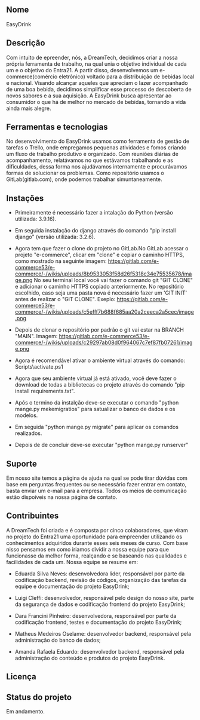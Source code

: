 ## Nome
EasyDrink


## Descrição
Com intuito de epreender, nós, a DreamTech, decidimos criar a nossa própria ferramenta de trabalho, na qual unia o objetivo individual de cada um e o objetivo do Entra21. A partir disso, desenvolvemos um e-commerce(comércio eletrônico) voltado para a distribuição de bebidas local e nacional. Visando alcançar aqueles que apreciam o lazer acompanhado de uma boa bebida, decidimos simplificar esse processo de descoberta de novos sabores e a sua aquisição. A EasyDrink busca apresentar ao consumidor o que há de melhor no mercado de bebidas, tornando a vida ainda mais alegre.


## Ferramentas e tecnologias
No desenvolvimento do EasyDrink usamos como ferramenta de gestão de tarefas o Trello, onde empregamos pequenas atividades e fomos criando um fluxo de trabalho produtivo e organizado. Com reuniões diárias de acompanhamento, relatávamos no que estávamos trabalhando e as dificuldades, dessa forma nos ajudávamos internamente e procurávamos formas de solucionar os problemas. Como repositório usamos o GitLab(gitlab.com), onde podemos trabalhar simuntaneamente.


## Instações
- Primeiramente é necessário fazer a intalação do Python (versão utilizada: 3.9.16).

- Em seguida instalação do django através do comando "pip install django" (versão utilizada: 3.2.6).

- Agora tem que fazer o clone do projeto no GitLab.No GitLab acessar o projeto "e-commerce", clicar em "clone" e copiar o caminho HTTPS, como mostrado na seguinte imagem: https://gitlab.com/e-commerce53/e-commerce/-/wikis/uploads/8b9533053f58d26f5318c34e75535678/image.png
No seu terminal local você vai fazer o comando git "GIT CLONE" e adicionar o caminho HTTPS copiado anteriormente. No repositório escolhido, caso seja uma pasta nova é necessário fazer um 'GIT INIT' antes de realizar o "GIT CLONE". Exeplo: https://gitlab.com/e-commerce53/e-commerce/-/wikis/uploads/c5efff7b688f685aa20a2ceeca2a5cec/image.png

- Depois de clonar o repositório por padrão o git vai estar na BRANCH "MAIN". Imagem: https://gitlab.com/e-commerce53/e-commerce/-/wikis/uploads/c29297ab08d0f964067c7ef87fb07261/image.png

- Agora é recomendável ativar o ambiente virtual através do comando: Scripts\activate.ps1

- Agora que seu ambiente virtual já está ativado, você deve fazer o download de todas a bibliotecas co projeto através do comando "pip install requirements.txt".

- Após o termino da instalção deve-se executar o comando "python mange.py mekemigratios" para satualizar o banco de dados e os modelos.

- Em seguida "python mange.py migrate" para aplicar os comandos realizados. 

- Depois de de concluir deve-se executar "python mange.py runserver"




## Suporte
Em nosso site temos a página de ajuda na qual se pode tirar dúvidas com base em perguntas frequentes ou se necessário fazer entrar em contato, basta enviar um e-mail para a empresa. Todos os meios de comunicação estão dispoíveis na nossa página de contato. 



## Contribuintes
A DreamTech foi criada e é composta por cinco colaboradores, que viram no projeto do Entra21 uma oportunidade para empreender utilizando os conhecimentos adquiridos durante esses seis meses de curso. Com base nisso pensamos em como iriamos dividir a nossa equipe para que funcionasse da melhor forma, realçando e se baseando nas qualidades e facilidades de cada um. Nossa equipe se resume em:

- Eduarda Silva Neves: desenvolvedora lider, responsável por parte da codificação backend, revisão de códigos, organização das tarefas da equipe e documentação do projeto EasyDrink;

- Luigi Cleffi: desenvolvedor, responsável pelo design do nosso site, parte da segurança de dados e codificação frontend do projeto EasyDrink;

- Dara Francini Pinheiro: desenvolvedora, responsável por parte da codificação frontend, testes e documentação do projeto EasyDrink;

- Matheus Medeiros Oselame: desenvolvedor backend, responsável pela administração do banco de dados;

- Amanda Rafaela Eduardo: desenvolvedor backend, responsável pela administração do conteúdo e produtos do projeto EasyDrink.



## Licença
 


## Status do projeto
Em andamento.